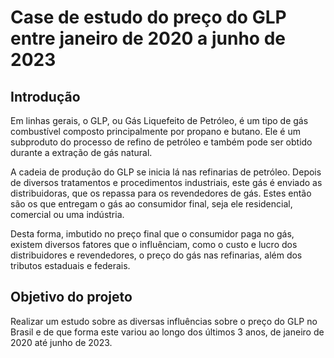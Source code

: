 # Case de estudo do preço do GLP entre janeiro de 2020 a junho de 2023

## Introdução

Em linhas gerais, o GLP, ou Gás Liquefeito de Petróleo, é um tipo de gás combustível composto principalmente por propano e butano. Ele é um subproduto do processo de refino de petróleo e também pode ser obtido durante a extração de gás natural.

A cadeia de produção do GLP se inicia lá nas refinarias de petróleo. Depois de diversos tratamentos e procedimentos industriais, este gás é enviado as distribuidoras, que os repassa para os revendedores de gás. Estes então são os que entregam o gás ao consumidor final, seja ele residencial, comercial ou uma indústria.

Desta forma, imbutido no preço final que o consumidor paga no gás, existem diversos fatores que o influênciam, como o custo e lucro dos distribuidores e revendedores, o preço do gás nas refinarias, além dos tributos estaduais e federais.

## Objetivo do projeto

Realizar um estudo sobre as diversas influências sobre o preço do GLP no Brasil e de que forma este variou ao longo dos últimos 3 anos, de janeiro de 2020 até junho de 2023.
